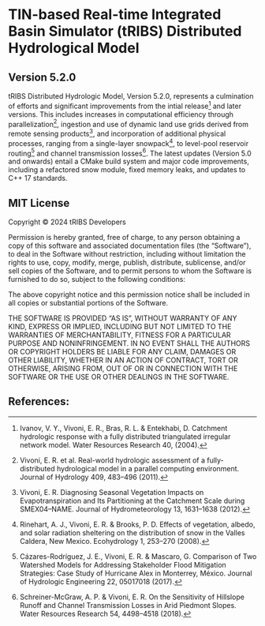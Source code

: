 # TIN-based Real-time Integrated Basin Simulator (tRIBS) Distributed Hydrological Model
## Version 5.2.0

tRIBS Distributed Hydrologic Model, Version 5.2.0, represents a culmination of efforts and significant improvements from the intial release[^1] and later versions. This includes increases in computational efficiency through parallelization[^2], ingestion and use of dynamic land use grids derived from remote sensing products[^3], and incorporation of additional physical processes, ranging from a single-layer snowpack[^4], to level-pool reservoir routing[^5] and channel transmission losses[^6]. The latest updates (Version 5.0 and onwards) entail a CMake build system and major code improvements, including a refactored snow module, fixed memory leaks, and updates to C++ 17 standards. 

## MIT License

Copyright © 2024 tRIBS Developers

Permission is hereby granted, free of charge, to any person obtaining a copy of this software and associated documentation files (the “Software”), to deal in the Software without restriction, including without limitation the rights to use, copy, modify, merge, publish, distribute, sublicense, and/or sell copies of the Software, and to permit persons to whom the Software is furnished to do so, subject to the following conditions:

The above copyright notice and this permission notice shall be included in all copies or substantial portions of the Software.

THE SOFTWARE IS PROVIDED “AS IS”, WITHOUT WARRANTY OF ANY KIND, EXPRESS OR IMPLIED, INCLUDING BUT NOT LIMITED TO THE WARRANTIES OF MERCHANTABILITY, FITNESS FOR A PARTICULAR PURPOSE AND NONINFRINGEMENT. IN NO EVENT SHALL THE AUTHORS OR COPYRIGHT HOLDERS BE LIABLE FOR ANY CLAIM, DAMAGES OR OTHER LIABILITY, WHETHER IN AN ACTION OF CONTRACT, TORT OR OTHERWISE, ARISING FROM, OUT OF OR IN CONNECTION WITH THE SOFTWARE OR THE USE OR OTHER DEALINGS IN THE SOFTWARE.

## References:
[^1]: Ivanov, V. Y., Vivoni, E. R., Bras, R. L. & Entekhabi, D. Catchment hydrologic response with a fully distributed triangulated irregular network model. Water Resources Research 40, (2004).
[^2]: Vivoni, E. R. et al. Real-world hydrologic assessment of a fully-distributed hydrological model in a parallel computing environment. Journal of Hydrology 409, 483–496 (2011).
[^3]: Vivoni, E. R. Diagnosing Seasonal Vegetation Impacts on Evapotranspiration and Its Partitioning at the Catchment Scale during SMEX04–NAME. Journal of Hydrometeorology 13, 1631–1638 (2012).
[^4]: Rinehart, A. J., Vivoni, E. R. & Brooks, P. D. Effects of vegetation, albedo, and solar radiation sheltering on the distribution of snow in the Valles Caldera, New Mexico. Ecohydrology 1, 253–270 (2008).
[^5]: Cázares-Rodríguez, J. E., Vivoni, E. R. & Mascaro, G. Comparison of Two Watershed Models for Addressing Stakeholder Flood Mitigation Strategies: Case Study of Hurricane Alex in Monterrey, México. Journal of Hydrologic Engineering 22, 05017018 (2017).
[^6]: Schreiner-McGraw, A. P. & Vivoni, E. R. On the Sensitivity of Hillslope Runoff and Channel Transmission Losses in Arid Piedmont Slopes. Water Resources Research 54, 4498–4518 (2018).
